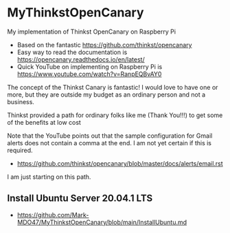 # MyThinkstOpenCanary
My implementation of Thinkst OpenCanary on Raspberry Pi

- Based on the fantastic https://github.com/thinkst/opencanary
- Easy way to read the documentation is https://opencanary.readthedocs.io/en/latest/
- Quick YouTube on implementing on Raspberry Pi is https://www.youtube.com/watch?v=RanpEQBvAY0

The concept of the Thinkst Canary is fantastic! I would love to have one or more, but they are outside my budget as an ordinary person and not a business.

Thinkst provided a path for ordinary folks like me (Thank You!!!) to get some of the benefits at low cost

Note that the YouTube points out that the sample configuration for Gmail alerts does not contain a comma at the end. I am not yet certain if this is required.
- https://github.com/thinkst/opencanary/blob/master/docs/alerts/email.rst

I am just starting on this path.

## Install Ubuntu Server 20.04.1 LTS
- https://github.com/Mark-MDO47/MyThinkstOpenCanary/blob/main/InstallUbuntu.md
